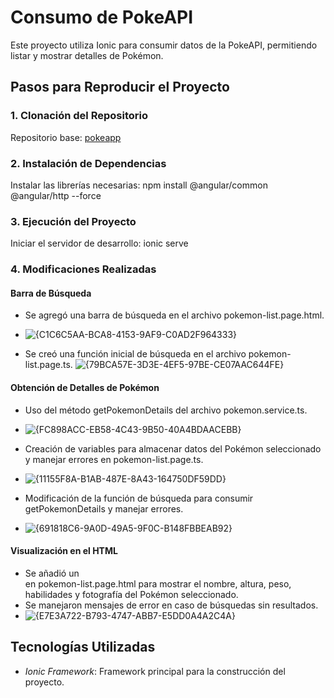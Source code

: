 # Consumo de PokeAPI

Este proyecto utiliza Ionic para consumir datos de la PokeAPI, permitiendo listar y mostrar detalles de Pokémon.

## Pasos para Reproducir el Proyecto

### 1. Clonación del Repositorio
Repositorio base: [pokeapp](https://github.com/jzaldumbide/pokeapp/blob/main/README.md#consumo-de-apis-con-ionic)

### 2. Instalación de Dependencias
Instalar las librerías necesarias:
npm install @angular/common @angular/http --force

### 3. Ejecución del Proyecto
Iniciar el servidor de desarrollo:
ionic serve

### 4. Modificaciones Realizadas

#### Barra de Búsqueda
- Se agregó una barra de búsqueda en el archivo pokemon-list.page.html.
- ![{C1C6C5AA-BCA8-4153-9AF9-C0AD2F964333}](https://github.com/user-attachments/assets/bc05cad9-e4e9-40cc-9e9e-ec4d5ae0213d)

- Se creó una función inicial de búsqueda en el archivo pokemon-list.page.ts.
![{79BCA57E-3D3E-4EF5-97BE-CE07AAC644FE}](https://github.com/user-attachments/assets/03c810a4-1ee8-4f1a-954b-0cd311768df3)

#### Obtención de Detalles de Pokémon
- Uso del método getPokemonDetails del archivo pokemon.service.ts.
- ![{FC898ACC-EB58-4C43-9B50-40A4BDAACEBB}](https://github.com/user-attachments/assets/ce7625f0-ef5d-4dd9-aa7d-03d6dd732659)

- Creación de variables para almacenar datos del Pokémon seleccionado y manejar errores en pokemon-list.page.ts.
- ![{11155F8A-B1AB-487E-8A43-164750DF59DD}](https://github.com/user-attachments/assets/0fe289c7-ec23-4f51-a202-224a436bcf13)

- Modificación de la función de búsqueda para consumir getPokemonDetails y manejar errores.
- ![{691818C6-9A0D-49A5-9F0C-B148FBBEAB92}](https://github.com/user-attachments/assets/1df368b1-1ed2-4d60-a74d-1ff584f64c6b)


#### Visualización en el HTML
- Se añadió un <div> en pokemon-list.page.html para mostrar el nombre, altura, peso, habilidades y fotografía del Pokémon seleccionado.
- Se manejaron mensajes de error en caso de búsquedas sin resultados.
- ![{E7E3A722-B793-4747-ABB7-E5DD0A4A2C4A}](https://github.com/user-attachments/assets/7f3670a5-ab41-460b-b9c2-9e3e037caacb)


## Tecnologías Utilizadas
- *Ionic Framework*: Framework principal para la construcción del proyecto.